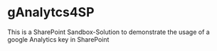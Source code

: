 gAnalytcs4SP
============
This is a SharePoint Sandbox-Solution to demonstrate the usage of a google Analytics key in SharePoint